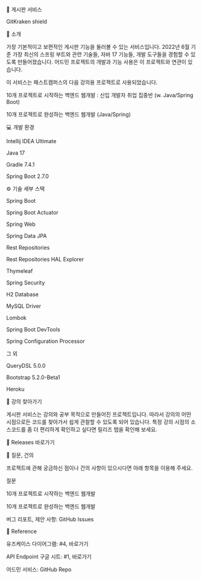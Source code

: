 📌 게시판 서비스

GitKraken shield

📖 소개

가장 기본적이고 보편적인 게시판 기능을 둘러볼 수 있는 서비스입니다.
2022년 6월 기준 가장 최신의 스프링 부트와 관련 기술들, 자바 17 기능들, 개발 도구들을 경험할 수 있도록 만들어졌습니다.
어드민 프로젝트의 개발과 기능 사용은 이 프로젝트와 연관이 있습니다.

이 서비스는 패스트캠퍼스의 다음 강의용 프로젝트로 사용되었습니다.

10개 프로젝트로 시작하는 백엔드 웹개발 : 신입 개발자 취업 집중반 (w. Java/Spring Boot)

10개 프로젝트로 완성하는 백엔드 웹개발 (Java/Spring)

💻 개발 환경

Intellij IDEA Ultimate

Java 17

Gradle 7.4.1

Spring Boot 2.7.0

⚙️ 기술 세부 스택

Spring Boot

Spring Boot Actuator

Spring Web

Spring Data JPA

Rest Repositories

Rest Repositories HAL Explorer

Thymeleaf

Spring Security

H2 Database

MySQL Driver

Lombok

Spring Boot DevTools

Spring Configuration Processor

그 외

QueryDSL 5.0.0

Bootstrap 5.2.0-Beta1

Heroku

🎯 강의 찾아가기

게시판 서비스는 강의와 공부 목적으로 만들어진 프로젝트입니다.
따라서 강의의 어떤 시점으로든 코드를 찾아가서 쉽게 관찰할 수 있도록 되어 있습니다.
특정 강의 시점의 소스코드를 좀 더 편리하게 확인하고 싶다면 릴리즈 탭을 확인해 보세요.

🔗 Releases 바로가기

🙋 질문, 건의

프로젝트에 관해 궁금하신 점이나 건의 사항이 있으시다면 아래 항목을 이용해 주세요.

질문

10개 프로젝트로 시작하는 백엔드 웹개발

10개 프로젝트로 완성하는 백엔드 웹개발

버그 리포트, 제안 사항: GitHub Issues

📂 Reference

유즈케이스 다이어그램: #4, 바로가기

API Endpoint 구글 시트: #1, 바로가기

어드민 서비스: GitHub Repo
